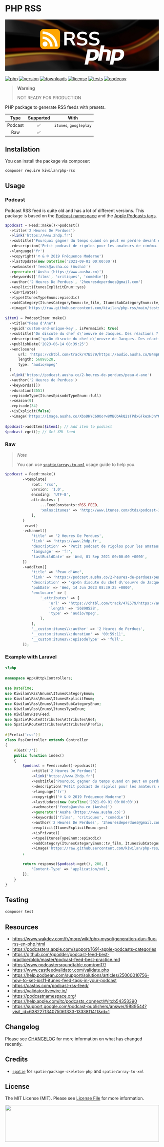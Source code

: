 # PHP RSS

![Banner with abstract data picture in background and PHP RSS title](docs/banner.jpg)

[![php][php-version-src]][php-version-href]
[![version][version-src]][version-href]
[![downloads][downloads-src]][downloads-href]
[![license][license-src]][license-href]
[![tests][tests-src]][tests-href]
[![codecov][codecov-src]][codecov-href]

> **Warning**
>
> NOT READY FOR PRODUCTION

PHP package to generate RSS feeds with presets.

|  Type   | Supported |          With          |
| :-----: | :-------: | :--------------------: |
| Podcast |    ✅     | `itunes`, `googleplay` |
|   Raw   |    ✅     |                        |

## Installation

You can install the package via composer:

```bash
composer require kiwilan/php-rss
```

## Usage

### Podcast

Podcast RSS feed is quite old and has a lot of different versions. This package is based on the [Podcast namespace](https://podcastnamespace.org/) and the [Apple Podcasts tags](https://help.apple.com/itc/podcasts_connect/#/itcb54353390).

```php
$podcast = Feed::make()->podcast()
  ->title('2 Heures De Perdues')
  ->link('https://www.2hdp.fr')
  ->subtitle('Pourquoi gagner du temps quand on peut en perdre devant de mauvais films ?')
  ->description('Petit podcast de rigolos pour les amateurs de cinéma. Pourquoi gagner du temps quand on peut en perdre devant de mauvais films')
  ->language('fr')
  ->copyright('℗ & © 2019 Fréquence Moderne')
  ->lastUpdate(new DateTime('2021-09-01 00:00:00'))
  ->webmaster('feeds@ausha.co (Ausha)')
  ->generator('Ausha (https://www.ausha.co)')
  ->keywords(['films', 'critiques', 'comédie'])
  ->author('2 Heures De Perdues', '2heuresdeperdues@gmail.com')
  ->explicit(ItunesExplicitEnum::yes)
  ->isPrivate()
  ->type(ItunesTypeEnum::episodic)
  ->addCategory(ItunesCategoryEnum::tv_film, ItunesSubCategoryEnum::tv_films_film_reviews)
  ->image('https://raw.githubusercontent.com/kiwilan/php-rss/main/tests/examples/folder.jpeg');

$item1 = PodcastItem::make()
  ->title("Peau d'Ane")
  ->guid('custom-and-unique-key', isPermaLink: true)
  ->subtitle('On discute du chef d\'oeuvre de Jacques. Des réactions ? @2_HDP')
  ->description('<p>On discute du chef d\'oeuvre de Jacques. Des réactions ? @2_HDP</p>')
  ->publishDate('2023-06-14 08:39:25')
  ->enclosure(
      url: 'https://chtbl.com/track/47E579/https://audio.ausha.co/B4mpWfDq5KDa.mp3?t=1685693288',
      length: 56898528,
      type: 'audio/mpeg'
  )
  ->link('https://podcast.ausha.co/2-heures-de-perdues/peau-d-ane')
  ->author('2 Heures de Perdues')
  ->keywords([])
  ->duration(3551)
  ->episodeType(ItunesEpisodeTypeEnum::full)
  ->season(9)
  ->episode(34)
  ->isExplicit(false)
  ->image('https://image.ausha.co/XboDHYC69Oorw8MBObAkQ2sTPdxGTkexH3nYQ8Ky_1400x1400.jpeg?t=1619074925');

$podcast->addItem($item1); // Add item to podcast
$podcast->get(); // Get XML feed
```

### Raw

> _Note_
>
> You can use [`spatie/array-to-xml`](https://github.com/spatie/array-to-xml#using-custom-keys) usage guide to help you.

```php
$podcast = Feed::make()
        ->template(
            root: 'rss',
            version: '1.0',
            encoding: 'UTF-8',
            attributes: [
                ...FeedConstants::RSS_FEED,
                'xmlns:itunes' => 'http://www.itunes.com/dtds/podcast-1.0.dtd',
            ],
        )
        ->raw()
        ->channel([
            'title' => '2 Heures De Perdues',
            'link' => 'https://www.2hdp.fr',
            'description' => 'Petit podcast de rigolos pour les amateurs de cinéma. Pourquoi gagner du temps quand on peut en perdre devant de mauvais films',
            'language' => 'fr',
            'lastBuildDate' => 'Wed, 01 Sep 2021 00:00:00 +0000',
        ])
        ->addItem([
            'title' => "Peau d'Ane",
            'link' => 'https://podcast.ausha.co/2-heures-de-perdues/peau-d-ane',
            'description' => '<p>On discute du chef d\'oeuvre de Jacques. Des réactions ? @2_HDP</p>',
            'pubDate' => 'Wed, 14 Jun 2023 08:39:25 +0000',
            'enclosure' => [
                '_attributes' => [
                    'url' => 'https://chtbl.com/track/47E579/https://audio.ausha.co/B4mpWfDq5KDa.mp3?t=1685693288',
                    'length' => '56898528',
                    'type' => 'audio/mpeg',
                ],
            ],
            '__custom:itunes\\:author' => '2 Heures de Perdues',
            '__custom:itunes\\:duration' => '00:59:11',
            '__custom:itunes\\:episodeType' => 'full',
        ]);
```

### Example with Laravel

```php
<?php

namespace App\Http\Controllers;

use DateTime;
use Kiwilan\Rss\Enums\ItunesCategoryEnum;
use Kiwilan\Rss\Enums\ItunesExplicitEnum;
use Kiwilan\Rss\Enums\ItunesSubCategoryEnum;
use Kiwilan\Rss\Enums\ItunesTypeEnum;
use Kiwilan\Rss\Feed;
use Spatie\RouteAttributes\Attributes\Get;
use Spatie\RouteAttributes\Attributes\Prefix;

#[Prefix('rss')]
class RssController extends Controller
{
    #[Get('/')]
    public function index()
    {
        $podcast = Feed::make()->podcast()
            ->title('2 Heures De Perdues')
            ->link('https://www.2hdp.fr')
            ->subtitle('Pourquoi gagner du temps quand on peut en perdre devant de mauvais films ?')
            ->description('Petit podcast de rigolos pour les amateurs de cinéma. Pourquoi gagner du temps quand on peut en perdre devant de mauvais films')
            ->language('fr')
            ->copyright('℗ & © 2019 Fréquence Moderne')
            ->lastUpdate(new DateTime('2021-09-01 00:00:00'))
            ->webmaster('feeds@ausha.co (Ausha)')
            ->generator('Ausha (https://www.ausha.co)')
            ->keywords(['films', 'critiques', 'comédie'])
            ->author('2 Heures De Perdues', '2heuresdeperdues@gmail.com')
            ->explicit(ItunesExplicitEnum::yes)
            ->isPrivate()
            ->type(ItunesTypeEnum::episodic)
            ->addCategory(ItunesCategoryEnum::tv_film, ItunesSubCategoryEnum::tv_films_film_reviews)
            ->image('https://raw.githubusercontent.com/kiwilan/php-rss/main/tests/examples/folder.jpeg')
        ;

        return response($podcast->get(), 200, [
            'Content-Type' => 'application/xml',
        ]);
    }
}
```

## Testing

```bash
composer test
```

## Resources

-   <https://www.wakdev.com/fr/more/wiki/php-mysql/generation-dun-flux-rss-en-php.html>
-   <https://podcasters.apple.com/support/1691-apple-podcasts-categories>
-   <https://github.com/gpodder/podcast-feed-best-practice/blob/master/podcast-feed-best-practice.md>
-   <https://www.podcastersroundtable.com/pm17/>
-   <https://www.castfeedvalidator.com/validate.php>
-   <https://help.podbean.com/support/solutions/articles/25000010756-how-to-set-ios11-itunes-feed-tags-in-your-podcast>
-   <https://castos.com/podcast-rss-feed/>
-   <https://validator.livewire.io/>
-   <https://podcastnamespace.org/>
-   <https://help.apple.com/itc/podcasts_connect/#/itcb54353390>
-   <https://support.google.com/podcast-publishers/answer/9889544?visit_id=638227134075061333-1333811411&rd=1>

## Changelog

Please see [CHANGELOG](CHANGELOG.md) for more information on what has changed recently.

## Credits

-   [`spatie`](https://github.com/spatie) for `spatie/package-skeleton-php` and `spatie/array-to-xml`

## License

The MIT License (MIT). Please see [License File](LICENSE.md) for more information.

[<img src="https://user-images.githubusercontent.com/48261459/201463225-0a5a084e-df15-4b11-b1d2-40fafd3555cf.svg" height="120rem" width="100%" />](https://github.com/kiwilan)

[version-src]: https://img.shields.io/packagist/v/kiwilan/php-rss.svg?style=flat-square&colorA=18181B&colorB=777BB4
[version-href]: https://packagist.org/packages/kiwilan/php-rss
[php-version-src]: https://img.shields.io/static/v1?style=flat-square&label=PHP&message=v8.1&color=777BB4&logo=php&logoColor=ffffff&labelColor=18181b
[php-version-href]: https://www.php.net/
[downloads-src]: https://img.shields.io/packagist/dt/kiwilan/php-rss.svg?style=flat-square&colorA=18181B&colorB=777BB4
[downloads-href]: https://packagist.org/packages/kiwilan/php-rss
[license-src]: https://img.shields.io/github/license/kiwilan/php-rss.svg?style=flat-square&colorA=18181B&colorB=777BB4
[license-href]: https://github.com/kiwilan/php-rss/blob/main/README.md
[tests-src]: https://img.shields.io/github/actions/workflow/status/kiwilan/php-rss/run-tests.yml?branch=main&label=tests&style=flat-square&colorA=18181B
[tests-href]: https://packagist.org/packages/kiwilan/php-rss
[codecov-src]: https://codecov.io/gh/kiwilan/php-rss/branch/main/graph/badge.svg?token=mAcu8oCEM9
[codecov-href]: https://codecov.io/gh/kiwilan/php-rss
